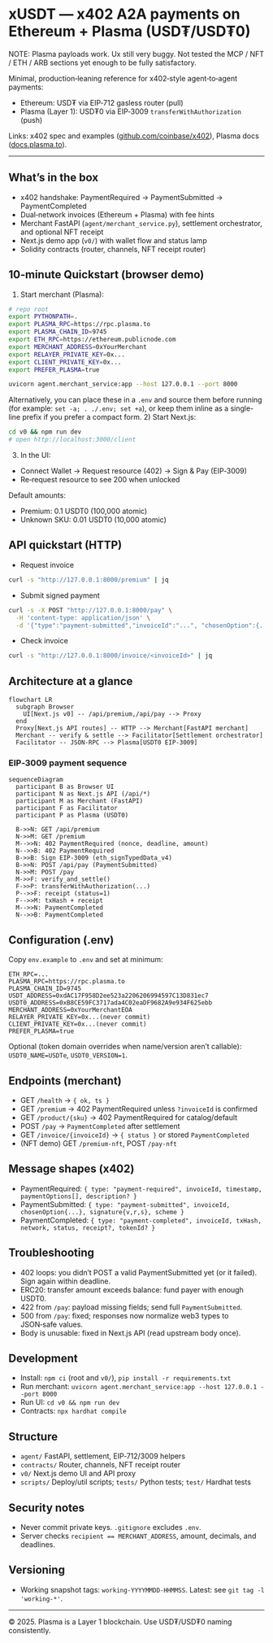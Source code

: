 # xUSDT — x402 A2A payments on Ethereum + Plasma (USD₮/USD₮0)

NOTE: Plasma payloads work.
Ux still very buggy.
Not tested the MCP / NFT / ETH / ARB sections yet enough to be fully satisfactory.

Minimal, production‑leaning reference for x402‑style agent‑to‑agent payments:
- Ethereum: USD₮ via EIP‑712 gasless router (pull)
- Plasma (Layer 1): USD₮0 via EIP‑3009 `transferWithAuthorization` (push)

Links: x402 spec and examples ([github.com/coinbase/x402](https://github.com/coinbase/x402)), Plasma docs ([docs.plasma.to](https://docs.plasma.to/)).

---

## What’s in the box
- x402 handshake: PaymentRequired → PaymentSubmitted → PaymentCompleted
- Dual‑network invoices (Ethereum + Plasma) with fee hints
- Merchant FastAPI (`agent/merchant_service.py`), settlement orchestrator, and optional NFT receipt
- Next.js demo app (`v0/`) with wallet flow and status lamp
- Solidity contracts (router, channels, NFT receipt router)

## 10‑minute Quickstart (browser demo)
1) Start merchant (Plasma):
```bash
# repo root
export PYTHONPATH=.
export PLASMA_RPC=https://rpc.plasma.to
export PLASMA_CHAIN_ID=9745
export ETH_RPC=https://ethereum.publicnode.com
export MERCHANT_ADDRESS=0xYourMerchant
export RELAYER_PRIVATE_KEY=0x...
export CLIENT_PRIVATE_KEY=0x...
export PREFER_PLASMA=true

uvicorn agent.merchant_service:app --host 127.0.0.1 --port 8000
```
Alternatively, you can place these in a `.env` and source them before running (for example: `set -a; . ./.env; set +a`), or keep them inline as a single-line prefix if you prefer a compact form.
2) Start Next.js:
```bash
cd v0 && npm run dev
# open http://localhost:3000/client
```
3) In the UI:
- Connect Wallet → Request resource (402) → Sign & Pay (EIP‑3009)
- Re‑request resource to see 200 when unlocked

Default amounts:
- Premium: 0.1 USDT0 (100,000 atomic)
- Unknown SKU: 0.01 USDT0 (10,000 atomic)

## API quickstart (HTTP)
- Request invoice
```bash
curl -s "http://127.0.0.1:8000/premium" | jq
```
- Submit signed payment
```bash
curl -s -X POST "http://127.0.0.1:8000/pay" \
  -H 'content-type: application/json' \
  -d '{"type":"payment-submitted","invoiceId":"...", "chosenOption":{...}, "signature":{...}, "scheme":"eip3009-transfer-with-auth"}' | jq
```
- Check invoice
```bash
curl -s "http://127.0.0.1:8000/invoice/<invoiceId>" | jq
```

## Architecture at a glance
```mermaid
flowchart LR
  subgraph Browser
    UI[Next.js v0] -- /api/premium,/api/pay --> Proxy
  end
  Proxy[Next.js API routes] -- HTTP --> Merchant[FastAPI merchant]
  Merchant -- verify & settle --> Facilitator[Settlement orchestrator]
  Facilitator -- JSON‑RPC --> Plasma[USDT0 EIP‑3009]
```

### EIP‑3009 payment sequence
```mermaid
sequenceDiagram
  participant B as Browser UI
  participant N as Next.js API (/api/*)
  participant M as Merchant (FastAPI)
  participant F as Facilitator
  participant P as Plasma (USDT0)

  B->>N: GET /api/premium
  N->>M: GET /premium
  M-->>N: 402 PaymentRequired (nonce, deadline, amount)
  N-->>B: 402 PaymentRequired
  B->>B: Sign EIP‑3009 (eth_signTypedData_v4)
  B->>N: POST /api/pay (PaymentSubmitted)
  N->>M: POST /pay
  M->>F: verify_and_settle()
  F->>P: transferWithAuthorization(...)
  P-->>F: receipt (status=1)
  F-->>M: txHash + receipt
  M-->>N: PaymentCompleted
  N-->>B: PaymentCompleted
```

## Configuration (.env)
Copy `env.example` to `.env` and set at minimum:
```env
ETH_RPC=...
PLASMA_RPC=https://rpc.plasma.to
PLASMA_CHAIN_ID=9745
USDT_ADDRESS=0xdAC17F958D2ee523a2206206994597C13D831ec7
USDT0_ADDRESS=0xB8CE59FC3717ada4C02eaDF9682A9e934F625ebb
MERCHANT_ADDRESS=0xYourMerchantEOA
RELAYER_PRIVATE_KEY=0x...(never commit)
CLIENT_PRIVATE_KEY=0x...(never commit)
PREFER_PLASMA=true
```
Optional (token domain overrides when name/version aren’t callable): `USDT0_NAME=USDTe`, `USDT0_VERSION=1`.

## Endpoints (merchant)
- GET `/health` → `{ ok, ts }`
- GET `/premium` → 402 PaymentRequired unless `?invoiceId` is confirmed
- GET `/product/{sku}` → 402 PaymentRequired for catalog/default
- POST `/pay` → `PaymentCompleted` after settlement
- GET `/invoice/{invoiceId}` → `{ status }` or stored `PaymentCompleted`
- (NFT demo) GET `/premium-nft`, POST `/pay-nft`

## Message shapes (x402)
- PaymentRequired: `{ type: "payment-required", invoiceId, timestamp, paymentOptions[], description? }`
- PaymentSubmitted: `{ type: "payment-submitted", invoiceId, chosenOption{...}, signature{v,r,s}, scheme }`
- PaymentCompleted: `{ type: "payment-completed", invoiceId, txHash, network, status, receipt?, tokenId? }`

## Troubleshooting
- 402 loops: you didn’t POST a valid PaymentSubmitted yet (or it failed). Sign again within deadline.
- ERC20: transfer amount exceeds balance: fund payer with enough USDT0.
- 422 from `/pay`: payload missing fields; send full `PaymentSubmitted`.
- 500 from `/pay`: fixed; responses now normalize web3 types to JSON‑safe values.
- Body is unusable: fixed in Next.js API (read upstream body once).

## Development
- Install: `npm ci` (root and `v0/`), `pip install -r requirements.txt`
- Run merchant: `uvicorn agent.merchant_service:app --host 127.0.0.1 --port 8000`
- Run UI: `cd v0 && npm run dev`
- Contracts: `npx hardhat compile`

## Structure
- `agent/` FastAPI, settlement, EIP‑712/3009 helpers
- `contracts/` Router, channels, NFT receipt router
- `v0/` Next.js demo UI and API proxy
- `scripts/` Deploy/util scripts; `tests/` Python tests; `test/` Hardhat tests

## Security notes
- Never commit private keys. `.gitignore` excludes `.env`.
- Server checks `recipient == MERCHANT_ADDRESS`, amount, decimals, and deadlines.

## Versioning
- Working snapshot tags: `working-YYYYMMDD-HHMMSS`. Latest: see `git tag -l 'working-*'`.

---

© 2025. Plasma is a Layer 1 blockchain. Use USD₮/USD₮0 naming consistently.
